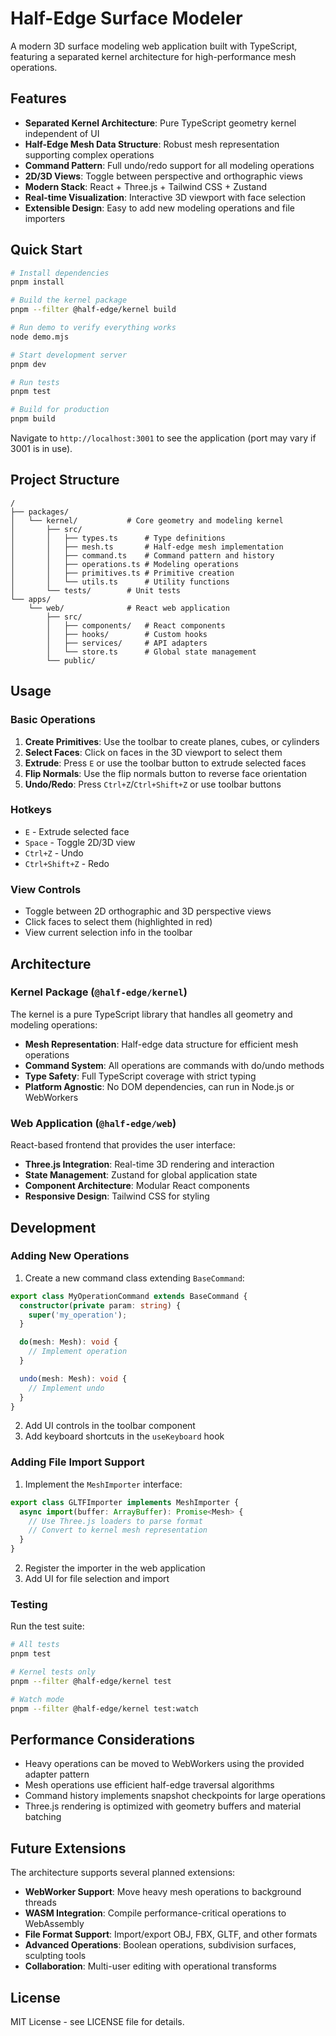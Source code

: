 # Half-Edge Surface Modeler

A modern 3D surface modeling web application built with TypeScript, featuring a separated kernel architecture for high-performance mesh operations.

## Features

- **Separated Kernel Architecture**: Pure TypeScript geometry kernel independent of UI
- **Half-Edge Mesh Data Structure**: Robust mesh representation supporting complex operations
- **Command Pattern**: Full undo/redo support for all modeling operations
- **2D/3D Views**: Toggle between perspective and orthographic views
- **Modern Stack**: React + Three.js + Tailwind CSS + Zustand
- **Real-time Visualization**: Interactive 3D viewport with face selection
- **Extensible Design**: Easy to add new modeling operations and file importers

## Quick Start

```bash
# Install dependencies
pnpm install

# Build the kernel package
pnpm --filter @half-edge/kernel build

# Run demo to verify everything works
node demo.mjs

# Start development server
pnpm dev

# Run tests
pnpm test

# Build for production
pnpm build
```

Navigate to `http://localhost:3001` to see the application (port may vary if 3001 is in use).

## Project Structure

```
/
├── packages/
│   └── kernel/           # Core geometry and modeling kernel
│       ├── src/
│       │   ├── types.ts      # Type definitions
│       │   ├── mesh.ts       # Half-edge mesh implementation
│       │   ├── command.ts    # Command pattern and history
│       │   ├── operations.ts # Modeling operations
│       │   ├── primitives.ts # Primitive creation
│       │   └── utils.ts      # Utility functions
│       └── tests/        # Unit tests
└── apps/
    └── web/              # React web application
        ├── src/
        │   ├── components/   # React components
        │   ├── hooks/        # Custom hooks
        │   ├── services/     # API adapters
        │   └── store.ts      # Global state management
        └── public/
```

## Usage

### Basic Operations

1. **Create Primitives**: Use the toolbar to create planes, cubes, or cylinders
2. **Select Faces**: Click on faces in the 3D viewport to select them
3. **Extrude**: Press `E` or use the toolbar button to extrude selected faces
4. **Flip Normals**: Use the flip normals button to reverse face orientation
5. **Undo/Redo**: Press `Ctrl+Z`/`Ctrl+Shift+Z` or use toolbar buttons

### Hotkeys

- `E` - Extrude selected face
- `Space` - Toggle 2D/3D view
- `Ctrl+Z` - Undo
- `Ctrl+Shift+Z` - Redo

### View Controls

- Toggle between 2D orthographic and 3D perspective views
- Click faces to select them (highlighted in red)
- View current selection info in the toolbar

## Architecture

### Kernel Package (`@half-edge/kernel`)

The kernel is a pure TypeScript library that handles all geometry and modeling operations:

- **Mesh Representation**: Half-edge data structure for efficient mesh operations
- **Command System**: All operations are commands with do/undo methods
- **Type Safety**: Full TypeScript coverage with strict typing
- **Platform Agnostic**: No DOM dependencies, can run in Node.js or WebWorkers

### Web Application (`@half-edge/web`)

React-based frontend that provides the user interface:

- **Three.js Integration**: Real-time 3D rendering and interaction
- **State Management**: Zustand for global application state
- **Component Architecture**: Modular React components
- **Responsive Design**: Tailwind CSS for styling

## Development

### Adding New Operations

1. Create a new command class extending `BaseCommand`:

```typescript
export class MyOperationCommand extends BaseCommand {
  constructor(private param: string) {
    super('my_operation');
  }

  do(mesh: Mesh): void {
    // Implement operation
  }

  undo(mesh: Mesh): void {
    // Implement undo
  }
}
```

2. Add UI controls in the toolbar component
3. Add keyboard shortcuts in the `useKeyboard` hook

### Adding File Import Support

1. Implement the `MeshImporter` interface:

```typescript
export class GLTFImporter implements MeshImporter {
  async import(buffer: ArrayBuffer): Promise<Mesh> {
    // Use Three.js loaders to parse format
    // Convert to kernel mesh representation
  }
}
```

2. Register the importer in the web application
3. Add UI for file selection and import

### Testing

Run the test suite:

```bash
# All tests
pnpm test

# Kernel tests only
pnpm --filter @half-edge/kernel test

# Watch mode
pnpm --filter @half-edge/kernel test:watch
```

## Performance Considerations

- Heavy operations can be moved to WebWorkers using the provided adapter pattern
- Mesh operations use efficient half-edge traversal algorithms
- Command history implements snapshot checkpoints for large operations
- Three.js rendering is optimized with geometry buffers and material batching

## Future Extensions

The architecture supports several planned extensions:

- **WebWorker Support**: Move heavy mesh operations to background threads
- **WASM Integration**: Compile performance-critical operations to WebAssembly
- **File Format Support**: Import/export OBJ, FBX, GLTF, and other formats
- **Advanced Operations**: Boolean operations, subdivision surfaces, sculpting tools
- **Collaboration**: Multi-user editing with operational transforms

## License

MIT License - see LICENSE file for details.